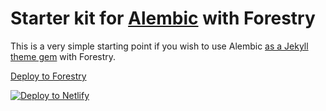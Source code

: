 # Starter kit for [Alembic](https://alembic.darn.es/) with Forestry

This is a very simple starting point if you wish to use Alembic [as a Jekyll theme gem](https://alembic.darn.es/#as-a-jekyll-theme) with Forestry.

[Deploy to Forestry](https://app.forestry.io/quick-start?repo=daviddarnes/alembic-forestry-kit&engine=jekyll)

[![Deploy to Netlify](https://www.netlify.com/img/deploy/button.svg)](https://app.netlify.com/start/deploy?repository=https://github.com/daviddarnes/alembic-forestry-kit)
